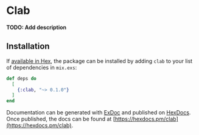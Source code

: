 # Clab

**TODO: Add description**

## Installation

If [available in Hex](https://hex.pm/docs/publish), the package can be installed
by adding `clab` to your list of dependencies in `mix.exs`:

```elixir
def deps do
  [
    {:clab, "~> 0.1.0"}
  ]
end
```

Documentation can be generated with [ExDoc](https://github.com/elixir-lang/ex_doc)
and published on [HexDocs](https://hexdocs.pm). Once published, the docs can
be found at [https://hexdocs.pm/clab](https://hexdocs.pm/clab).

